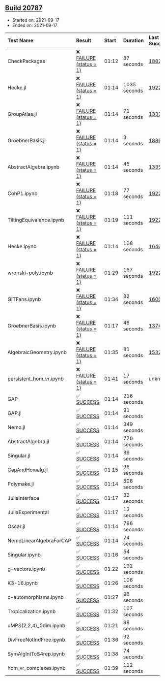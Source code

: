 ## [Build 20787](https://oscarci.mathematik.uni-kl.de/job/oscar/20787/)

* Started on: 2021-09-17
* Ended on: 2021-09-17

| Test Name    | Result | Start | Duration | Last Success | First Failure |
|:-------------|:-------|:------|:---------|:-------------|:--------------|
| CheckPackages | ❌ [FAILURE (status = 1)](https://oscarci.mathematik.uni-kl.de/job/oscar/20787/artifact/logs/build-20787/CheckPackages.log) | 01:12 | 87 seconds | [18822](https://oscarci.mathematik.uni-kl.de/job/oscar/18822/) | [18823](https://oscarci.mathematik.uni-kl.de/job/oscar/18823/) |
| Hecke.jl | ❌ [FAILURE (status = 1)](https://oscarci.mathematik.uni-kl.de/job/oscar/20787/artifact/logs/build-20787/Hecke.jl.log) | 01:14 | 1035 seconds | [19222](https://oscarci.mathematik.uni-kl.de/job/oscar/19222/) | [20152](https://oscarci.mathematik.uni-kl.de/job/oscar/20152/) |
| GroupAtlas.jl | ❌ [FAILURE (status = 1)](https://oscarci.mathematik.uni-kl.de/job/oscar/20787/artifact/logs/build-20787/GroupAtlas.jl.log) | 01:14 | 71 seconds | [13311](https://oscarci.mathematik.uni-kl.de/job/oscar/13311/) | [13312](https://oscarci.mathematik.uni-kl.de/job/oscar/13312/) |
| GroebnerBasis.jl | ❌ [FAILURE (status = 1)](https://oscarci.mathematik.uni-kl.de/job/oscar/20787/artifact/logs/build-20787/GroebnerBasis.jl.log) | 01:14 | 3 seconds | [18864](https://oscarci.mathematik.uni-kl.de/job/oscar/18864/) | [18865](https://oscarci.mathematik.uni-kl.de/job/oscar/18865/) |
| AbstractAlgebra.ipynb | ❌ [FAILURE (status = 1)](https://oscarci.mathematik.uni-kl.de/job/oscar/20787/artifact/logs/build-20787/AbstractAlgebra.ipynb.log) | 01:14 | 45 seconds | [13355](https://oscarci.mathematik.uni-kl.de/job/oscar/13355/) | [13356](https://oscarci.mathematik.uni-kl.de/job/oscar/13356/) |
| CohP1.ipynb | ❌ [FAILURE (status = 1)](https://oscarci.mathematik.uni-kl.de/job/oscar/20787/artifact/logs/build-20787/CohP1.ipynb.log) | 01:18 | 77 seconds | [19222](https://oscarci.mathematik.uni-kl.de/job/oscar/19222/) | [20152](https://oscarci.mathematik.uni-kl.de/job/oscar/20152/) |
| TiltingEquivalence.ipynb | ❌ [FAILURE (status = 1)](https://oscarci.mathematik.uni-kl.de/job/oscar/20787/artifact/logs/build-20787/TiltingEquivalence.ipynb.log) | 01:19 | 111 seconds | [19222](https://oscarci.mathematik.uni-kl.de/job/oscar/19222/) | [20152](https://oscarci.mathematik.uni-kl.de/job/oscar/20152/) |
| Hecke.ipynb | ❌ [FAILURE (status = 1)](https://oscarci.mathematik.uni-kl.de/job/oscar/20787/artifact/logs/build-20787/Hecke.ipynb.log) | 01:14 | 108 seconds | [16463](https://oscarci.mathematik.uni-kl.de/job/oscar/16463/) | [16464](https://oscarci.mathematik.uni-kl.de/job/oscar/16464/) |
| wronski-poly.ipynb | ❌ [FAILURE (status = 1)](https://oscarci.mathematik.uni-kl.de/job/oscar/20787/artifact/logs/build-20787/wronski-poly.ipynb.log) | 01:29 | 167 seconds | [19222](https://oscarci.mathematik.uni-kl.de/job/oscar/19222/) | [20152](https://oscarci.mathematik.uni-kl.de/job/oscar/20152/) |
| GITFans.ipynb | ❌ [FAILURE (status = 1)](https://oscarci.mathematik.uni-kl.de/job/oscar/20787/artifact/logs/build-20787/GITFans.ipynb.log) | 01:34 | 82 seconds | [16068](https://oscarci.mathematik.uni-kl.de/job/oscar/16068/) | [16069](https://oscarci.mathematik.uni-kl.de/job/oscar/16069/) |
| GroebnerBasis.ipynb | ❌ [FAILURE (status = 1)](https://oscarci.mathematik.uni-kl.de/job/oscar/20787/artifact/logs/build-20787/GroebnerBasis.ipynb.log) | 01:17 | 46 seconds | [13748](https://oscarci.mathematik.uni-kl.de/job/oscar/13748/) | [13749](https://oscarci.mathematik.uni-kl.de/job/oscar/13749/) |
| AlgebraicGeometry.ipynb | ❌ [FAILURE (status = 1)](https://oscarci.mathematik.uni-kl.de/job/oscar/20787/artifact/logs/build-20787/AlgebraicGeometry.ipynb.log) | 01:35 | 81 seconds | [15322](https://oscarci.mathematik.uni-kl.de/job/oscar/15322/) | [15323](https://oscarci.mathematik.uni-kl.de/job/oscar/15323/) |
| persistent_hom_vr.ipynb | ❌ [FAILURE (status = 1)](https://oscarci.mathematik.uni-kl.de/job/oscar/20787/artifact/logs/build-20787/persistent_hom_vr.ipynb.log) | 01:41 | 17 seconds | unknown | unknown |
| GAP | ✅ [SUCCESS](https://oscarci.mathematik.uni-kl.de/job/oscar/20787/artifact/logs/build-20787/GAP.log) | 01:14 | 216 seconds |  |  |
| GAP.jl | ✅ [SUCCESS](https://oscarci.mathematik.uni-kl.de/job/oscar/20787/artifact/logs/build-20787/GAP.jl.log) | 01:14 | 91 seconds |  |  |
| Nemo.jl | ✅ [SUCCESS](https://oscarci.mathematik.uni-kl.de/job/oscar/20787/artifact/logs/build-20787/Nemo.jl.log) | 01:14 | 349 seconds |  |  |
| AbstractAlgebra.jl | ✅ [SUCCESS](https://oscarci.mathematik.uni-kl.de/job/oscar/20787/artifact/logs/build-20787/AbstractAlgebra.jl.log) | 01:14 | 770 seconds |  |  |
| Singular.jl | ✅ [SUCCESS](https://oscarci.mathematik.uni-kl.de/job/oscar/20787/artifact/logs/build-20787/Singular.jl.log) | 01:14 | 89 seconds |  |  |
| CapAndHomalg.jl | ✅ [SUCCESS](https://oscarci.mathematik.uni-kl.de/job/oscar/20787/artifact/logs/build-20787/CapAndHomalg.jl.log) | 01:15 | 96 seconds |  |  |
| Polymake.jl | ✅ [SUCCESS](https://oscarci.mathematik.uni-kl.de/job/oscar/20787/artifact/logs/build-20787/Polymake.jl.log) | 01:14 | 508 seconds |  |  |
| JuliaInterface | ✅ [SUCCESS](https://oscarci.mathematik.uni-kl.de/job/oscar/20787/artifact/logs/build-20787/JuliaInterface.log) | 01:17 | 32 seconds |  |  |
| JuliaExperimental | ✅ [SUCCESS](https://oscarci.mathematik.uni-kl.de/job/oscar/20787/artifact/logs/build-20787/JuliaExperimental.log) | 01:17 | 13 seconds |  |  |
| Oscar.jl | ✅ [SUCCESS](https://oscarci.mathematik.uni-kl.de/job/oscar/20787/artifact/logs/build-20787/Oscar.jl.log) | 01:14 | 796 seconds |  |  |
| NemoLinearAlgebraForCAP | ✅ [SUCCESS](https://oscarci.mathematik.uni-kl.de/job/oscar/20787/artifact/logs/build-20787/NemoLinearAlgebraForCAP.log) | 01:14 | 24 seconds |  |  |
| Singular.ipynb | ✅ [SUCCESS](https://oscarci.mathematik.uni-kl.de/job/oscar/20787/artifact/logs/build-20787/Singular.ipynb.log) | 01:16 | 54 seconds |  |  |
| g-vectors.ipynb | ✅ [SUCCESS](https://oscarci.mathematik.uni-kl.de/job/oscar/20787/artifact/logs/build-20787/g-vectors.ipynb.log) | 01:22 | 192 seconds |  |  |
| K3-16.ipynb | ✅ [SUCCESS](https://oscarci.mathematik.uni-kl.de/job/oscar/20787/artifact/logs/build-20787/K3-16.ipynb.log) | 01:26 | 106 seconds |  |  |
| c-automorphisms.ipynb | ✅ [SUCCESS](https://oscarci.mathematik.uni-kl.de/job/oscar/20787/artifact/logs/build-20787/c-automorphisms.ipynb.log) | 01:27 | 96 seconds |  |  |
| Tropicalization.ipynb | ✅ [SUCCESS](https://oscarci.mathematik.uni-kl.de/job/oscar/20787/artifact/logs/build-20787/Tropicalization.ipynb.log) | 01:32 | 107 seconds |  |  |
| uMPS(2,2,4)_0dim.ipynb | ✅ [SUCCESS](https://oscarci.mathematik.uni-kl.de/job/oscar/20787/artifact/logs/build-20787/uMPS-2-2-4-_0dim.ipynb.log) | 01:21 | 98 seconds |  |  |
| DivFreeNotIndFree.ipynb | ✅ [SUCCESS](https://oscarci.mathematik.uni-kl.de/job/oscar/20787/artifact/logs/build-20787/DivFreeNotIndFree.ipynb.log) | 01:36 | 92 seconds |  |  |
| SymAlgIntToS4rep.ipynb | ✅ [SUCCESS](https://oscarci.mathematik.uni-kl.de/job/oscar/20787/artifact/logs/build-20787/SymAlgIntToS4rep.ipynb.log) | 01:38 | 74 seconds |  |  |
| hom_vr_complexes.ipynb | ✅ [SUCCESS](https://oscarci.mathematik.uni-kl.de/job/oscar/20787/artifact/logs/build-20787/hom_vr_complexes.ipynb.log) | 01:39 | 112 seconds |  |  |
